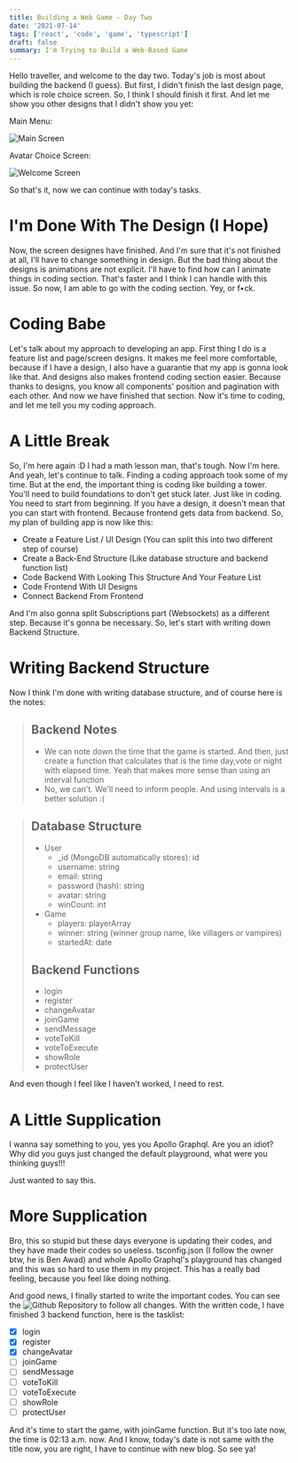 ```yaml
---
title: Building a Web Game - Day Two
date: '2021-07-14'
tags: ['react', 'code', 'game', 'typescript']
draft: false
summary: I'm Trying to Build a Web-Based Game
---
```


Hello traveller, and welcome to the day two. Today's job is most about building the backend (I guess). But first, I didn't finish the last design page, which is role choice screen. So, I think I should finish it first. And let me show you other designs that I didn't show you yet:

Main Menu:

![Main Screen](https://www.cagataykaydir.com/static/images/gameMainScreen.png)

Avatar Choice Screen:

![Welcome Screen](https://www.cagataykaydir.com/static/images/gameAvatarSelectScreen.png)

So that's it, now we can continue with today's tasks.

# I'm Done With The Design (I Hope)

Now, the screen designes have finished. And I'm sure that it's not finished at all, I'll have to change something in design. But the bad thing about the designs is animations are not explicit. I'll have to find how can I animate things in coding section. That's faster and I think I can handle with this issue. So now, I am able to go with the coding section. Yey, or f•ck.

# Coding Babe

Let's talk about my approach to developing an app. First thing I do is a feature list and page/screen designs. It makes me feel more comfortable, because if I have a design, I also have a guarantie that my app is gonna look like that. And designs also makes frontend coding section easier. Because thanks to designs, you know all components' position and pagination with each other. And now we have finished that section. Now it's time to coding, and let me tell you my coding approach.

# A Little Break

So, I'm here again :D I had a math lesson man, that's tough. Now I'm here. And yeah, let's continue to talk. Finding a coding approach took some of my time. But at the end, the important thing is coding like building a tower. You'll need to build foundations to don't get stuck later. Just like in coding. You need to start from beginning. If you have a design, it doesn't mean that you can start with frontend. Because frontend gets data from backend. So, my plan of building app is now like this:

- Create a Feature List / UI Design (You can split this into two different step of course)
- Create a Back-End Structure (Like database structure and backend function list)
- Code Backend With Looking This Structure And Your Feature List
- Code Frontend With UI Designs
- Connect Backend From Frontend

And I'm also gonna split Subscriptions part (Websockets) as a different step. Because it's gonna be necessary. So, let's start with writing down Backend Structure.

# Writing Backend Structure

Now I think I'm done with writing database structure, and of course here is the notes:

> ## Backend Notes
> 
> - We can note down the time that the game is started. And then, just create a function  that calculates that is the time day,vote or night with elapsed time. Yeah that makes more sense than using an interval function
> - No, we can't. We'll need to inform people. And using intervals is a better solution :(

> ## Database Structure
> - User
>     - _id (MongoDB automatically stores): id
>     - username: string
>     - email: string
>     - password (hash): string
>     - avatar: string
>     - winCount: int
> - Game
>     - players: playerArray
>     - winner: string (winner group name, like villagers or vampires)
>     - startedAt: date
> 
> ## Backend Functions
> - login
> - register
> - changeAvatar
> - joinGame
> - sendMessage
> - voteToKill
> - voteToExecute
> - showRole
> - protectUser

And even though I feel like I haven't worked, I need to rest.

# A Little Supplication

I wanna say something to you, yes you Apollo Graphql. Are you an idiot? Why did you guys just changed the default playground, what were you thinking guys!!!

Just wanted to say this.

# More Supplication

Bro, this so stupid but these days everyone is updating their codes, and they have made their codes so useless. tsconfig.json (I follow the owner btw, he is Ben Awad) and whole Apollo Graphql's playground has changed and this was so hard to use them in my project. This has a really bad feeling, because you feel like doing nothing.

And good news, I finally started to write the important codes. You can see the ![Github Repository](https://github.com/Cugatay/wofgang) to follow all changes. With the written code, I have finished 3 backend function, here is the tasklist:

- [x]  login
- [x]  register
- [x]  changeAvatar
- [ ]  joinGame
- [ ]  sendMessage
- [ ]  voteToKill
- [ ]  voteToExecute
- [ ]  showRole
- [ ]  protectUser

And it's time to start the game, with joinGame function. But it's too late now, the time is 02:13 a.m. now. And I know, today's date is not same with the title now, you are right, I have to continue with new blog. So see ya!